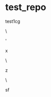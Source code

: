 # test_repo
test1cg











\















'



































x












\




z





\
































sf




















































































